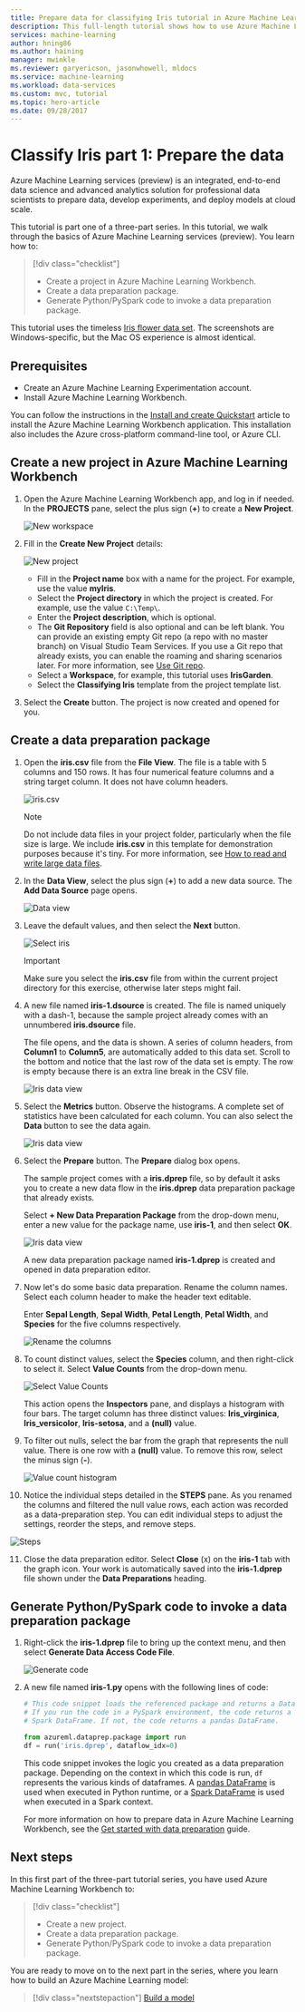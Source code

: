 ```yaml
---
title: Prepare data for classifying Iris tutorial in Azure Machine Learning services (preview) | Microsoft Docs
description: This full-length tutorial shows how to use Azure Machine Learning services (preview) end to end. This is part one and discusses data preparation.
services: machine-learning
author: hning86
ms.author: haining
manager: mwinkle
ms.reviewer: garyericson, jasonwhowell, mldocs
ms.service: machine-learning
ms.workload: data-services
ms.custom: mvc, tutorial
ms.topic: hero-article
ms.date: 09/28/2017
---
```


# Classify Iris part 1: Prepare the data
Azure Machine Learning services (preview) is an integrated, end-to-end data science and advanced analytics solution for professional data scientists to prepare data, develop experiments, and deploy models at cloud scale.

This tutorial is part one of a three-part series. In this tutorial, we walk through the basics of Azure Machine Learning services (preview). You learn how to:
> [!div class="checklist"]
> * Create a project in Azure Machine Learning Workbench.
> * Create a data preparation package.
> * Generate Python/PySpark code to invoke a data preparation package.

This tutorial uses the timeless [Iris flower data set](https://en.wikipedia.org/wiki/Iris_flower_data_set). The screenshots are Windows-specific, but the Mac OS experience is almost identical.

## Prerequisites
- Create an Azure Machine Learning Experimentation account.
- Install Azure Machine Learning Workbench.

You can follow the instructions in the [Install and create Quickstart](quickstart-installation.md) article to install the Azure Machine Learning Workbench application. This installation also includes the Azure cross-platform command-line tool, or Azure CLI.

## Create a new project in Azure Machine Learning Workbench
1. Open the Azure Machine Learning Workbench app, and log in if needed. In the **PROJECTS** pane, select the plus sign (**+**) to create a **New Project**.

   ![New workspace](media/tutorial-classifying-iris/new_ws.png)

2. Fill in the **Create New Project** details: 

   ![New project](media/tutorial-classifying-iris/new_project.png)

   - Fill in the **Project name** box with a name for the project. For example, use the value **myIris**.
   - Select the **Project directory** in which the project is created. For example, use the value `C:\Temp\`. 
   - Enter the **Project description**, which is optional. 
   - The **Git Repository** field is also optional and can be left blank. You can provide an existing empty Git repo (a repo with no master branch) on Visual Studio Team Services. If you use a Git repo that already exists, you can enable the roaming and sharing scenarios later. For more information, see [Use Git repo](using-git-ml-project.md). 
   - Select a **Workspace**, for example, this tutorial uses **IrisGarden**. 
   - Select the **Classifying Iris** template from the project template list. 

3. Select the **Create** button. The project is now created and opened for you.

## Create a data preparation package
1. Open the **iris.csv** file from the **File View**. The file is a table with 5 columns and 150 rows. It has four numerical feature columns and a string target column. It does not have column headers.

   ![iris.csv](media/tutorial-classifying-iris/show_iris_csv.png)

   >[!NOTE]
   > Do not include data files in your project folder, particularly when the file size is large. We include **iris.csv** in this template for demonstration purposes because it's tiny. For more information, see [How to read and write large data files](how-to-read-write-files.md).

2. In the **Data View**, select the plus sign (**+**) to add a new data source. The **Add Data Source** page opens. 

   ![Data view](media/tutorial-classifying-iris/data_view.png)

3. Leave the default values, and then select the **Next** button.  
 
   ![Select iris](media/tutorial-classifying-iris/select_iris_csv.png)

   >[!IMPORTANT]
   >Make sure you select the **iris.csv** file from within the current project directory for this exercise, otherwise later steps might fail. 

4. A new file named **iris-1.dsource** is created. The file is named uniquely with a dash-1, because the sample project already comes with an unnumbered **iris.dsource** file.  

   The file opens, and the data is shown. A series of column headers, from **Column1** to **Column5**, are automatically added to this data set. Scroll to the bottom and notice that the last row of the data set is empty. The row is empty because there is an extra line break in the CSV file.

   ![Iris data view](media/tutorial-classifying-iris/iris_data_view.png)

5. Select the **Metrics** button. Observe the histograms. A complete set of statistics have been calculated for each column. You can also select the **Data** button to see the data again. 

   ![Iris data view](media/tutorial-classifying-iris/iris_metrics_view.png)

6. Select the **Prepare** button. The **Prepare** dialog box opens. 

   The sample project comes with a **iris.dprep** file, so by default it asks you to create a new data flow in the **iris.dprep** data preparation package that already exists. 

   Select **+ New Data Preparation Package** from the drop-down menu, enter a new value for the package name, use **iris-1**, and then select **OK**.

   ![Iris data view](media/tutorial-classifying-iris/new_dprep.png)

   A new data preparation package named **iris-1.dprep** is created and opened in data preparation editor.

7. Now let's do some basic data preparation. Rename the column names. Select each column header to make the header text editable. 

   Enter **Sepal Length**, **Sepal Width**, **Petal Length**, **Petal Width**, and **Species** for the five columns respectively.

   ![Rename the columns](media/tutorial-classifying-iris/rename_column.png)

8. To count distinct values, select the **Species** column, and then right-click to select it. Select **Value Counts** from the drop-down menu. 

   ![Select Value Counts](media/tutorial-classifying-iris/value_count.png)

   This action opens the **Inspectors** pane, and displays a histogram with four bars. The target column has three distinct values: **Iris_virginica**, **Iris_versicolor**, **Iris-setosa**, and a **(null)** value.

9. To filter out nulls, select the bar from the graph that represents the null value. There is one row with a **(null)** value. To remove this row, select the minus sign (**-**).

   ![Value count histogram](media/tutorial-classifying-iris/filter_out.png)

10. Notice the individual steps detailed in the **STEPS** pane. As you renamed the columns and filtered the null value rows, each action was recorded as a data-preparation step. You can edit individual steps to adjust the settings, reorder the steps, and remove steps.

   ![Steps](media/tutorial-classifying-iris/steps.png)

11. Close the data preparation editor. Select **Close** (x) on the **iris-1** tab with the graph icon. Your work is automatically saved into the **iris-1.dprep** file shown under the **Data Preparations** heading.

## Generate Python/PySpark code to invoke a data preparation package

1. Right-click the **iris-1.dprep** file to bring up the context menu, and then select **Generate Data Access Code File**. 

   ![Generate code](media/tutorial-classifying-iris/generate_code.png)

2. A new file named **iris-1.py** opens with the following lines of code:

   ```Python
   # This code snippet loads the referenced package and returns a DataFrame.
   # If you run the code in a PySpark environment, the code returns a
   # Spark DataFrame. If not, the code returns a pandas DataFrame.

   from azureml.dataprep.package import run
   df = run('iris.dprep', dataflow_idx=0)
   ```

   This code snippet invokes the logic you created as a data preparation package. Depending on the context in which this code is run, `df` represents the various kinds of dataframes. A [pandas DataFrame](https://pandas.pydata.org/pandas-docs/stable/generated/pandas.DataFrame.html) is used when executed in Python runtime, or a [Spark DataFrame](https://spark.apache.org/docs/latest/sql-programming-guide.html) is used when executed in a Spark context. 

   For more information on how to prepare data in Azure Machine Learning Workbench, see the [Get started with data preparation](data-prep-getting-started.md) guide.

## Next steps
In this first part of the three-part tutorial series, you have used Azure Machine Learning Workbench to:
> [!div class="checklist"]
> * Create a new project. 
> * Create a data preparation package.
> * Generate Python/PySpark code to invoke a data preparation package.

You are ready to move on to the next part in the series, where you learn how to build an Azure Machine Learning model:
> [!div class="nextstepaction"]
> [Build a model](tutorial-classifying-iris-part-2.md)
